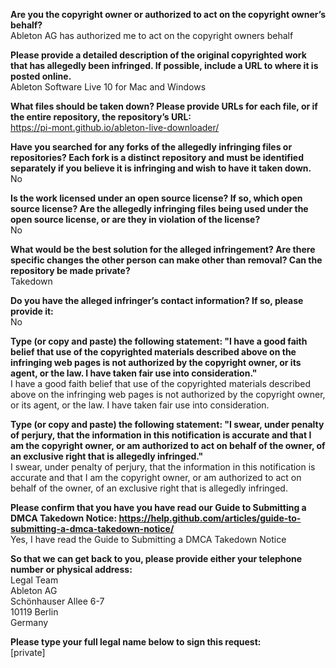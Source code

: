 **Are you the copyright owner or authorized to act on the copyright owner’s behalf?**  
Ableton AG has authorized me to act on the copyright owners behalf

**Please provide a detailed description of the original copyrighted work that has allegedly been infringed. If possible, include a URL to where it is posted online.**  
Ableton Software Live 10 for Mac and Windows

**What files should be taken down? Please provide URLs for each file, or if the entire repository, the repository’s URL:**  
https://pi-mont.github.io/ableton-live-downloader/

**Have you searched for any forks of the allegedly infringing files or repositories? Each fork is a distinct repository and must be identified separately if you believe it is infringing and wish to have it taken down.**  
No

**Is the work licensed under an open source license? If so, which open source license? Are the allegedly infringing files being used under the open source license, or are they in violation of the license?**  
No

**What would be the best solution for the alleged infringement? Are there specific changes the other person can make other than removal? Can the repository be made private?**  
Takedown

**Do you have the alleged infringer’s contact information? If so, please provide it:**  
No

**Type (or copy and paste) the following statement: "I have a good faith belief that use of the copyrighted materials described above on the infringing web pages is not authorized by the copyright owner, or its agent, or the law. I have taken fair use into consideration."**  
I have a good faith belief that use of the copyrighted materials described above on the infringing web pages is not authorized by the copyright owner, or its agent, or the law. I have taken fair use into consideration.

**Type (or copy and paste) the following statement: "I swear, under penalty of perjury, that the information in this notification is accurate and that I am the copyright owner, or am authorized to act on behalf of the owner, of an exclusive right that is allegedly infringed."**  
I swear, under penalty of perjury, that the information in this notification is accurate and that I am the copyright owner, or am authorized to act on behalf of the owner, of an exclusive right that is allegedly infringed.

**Please confirm that you have you have read our Guide to Submitting a DMCA Takedown Notice: https://help.github.com/articles/guide-to-submitting-a-dmca-takedown-notice/**  
Yes, I have read the Guide to Submitting a DMCA Takedown Notice

**So that we can get back to you, please provide either your telephone number or physical address:**  
Legal Team  
Ableton AG  
Schönhauser Allee 6-7  
10119 Berlin  
Germany  

**Please type your full legal name below to sign this request:**  
[private]
